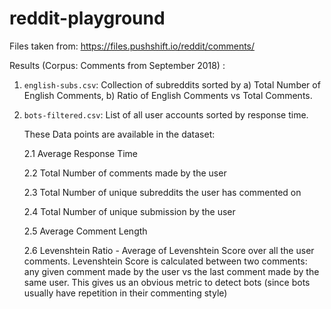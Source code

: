 # reddit-playground

Files taken from: https://files.pushshift.io/reddit/comments/

Results (Corpus: Comments from September 2018) :

1. `english-subs.csv`: Collection of subreddits sorted by a) Total Number of English Comments, b) Ratio of English Comments vs Total Comments. 
2. `bots-filtered.csv`: List of all user accounts sorted by response time. 

    These Data points are available in the dataset: 
    
    2.1 Average Response Time
    
    2.2 Total Number of comments made by the user
    
    2.3 Total Number of unique subreddits the user has commented on
    
    2.4 Total Number of unique submission by the user
    
    2.5 Average Comment Length
    
    2.6 Levenshtein Ratio - Average of Levenshtein Score over all the user comments. Levenshtein Score is calculated between two comments: any given comment made by the user vs the last comment made by the same user. This gives us an obvious metric to detect bots (since bots usually have repetition in their commenting style)
